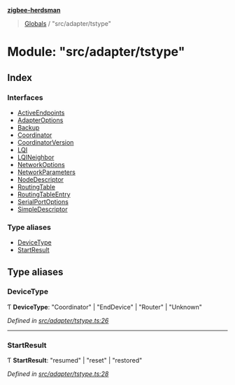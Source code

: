 **[zigbee-herdsman](../README.md)**

> [Globals](../README.md) / "src/adapter/tstype"

# Module: "src/adapter/tstype"

## Index

### Interfaces

* [ActiveEndpoints](../interfaces/_src_adapter_tstype_.activeendpoints.md)
* [AdapterOptions](../interfaces/_src_adapter_tstype_.adapteroptions.md)
* [Backup](../interfaces/_src_adapter_tstype_.backup.md)
* [Coordinator](../interfaces/_src_adapter_tstype_.coordinator.md)
* [CoordinatorVersion](../interfaces/_src_adapter_tstype_.coordinatorversion.md)
* [LQI](../interfaces/_src_adapter_tstype_.lqi.md)
* [LQINeighbor](../interfaces/_src_adapter_tstype_.lqineighbor.md)
* [NetworkOptions](../interfaces/_src_adapter_tstype_.networkoptions.md)
* [NetworkParameters](../interfaces/_src_adapter_tstype_.networkparameters.md)
* [NodeDescriptor](../interfaces/_src_adapter_tstype_.nodedescriptor.md)
* [RoutingTable](../interfaces/_src_adapter_tstype_.routingtable.md)
* [RoutingTableEntry](../interfaces/_src_adapter_tstype_.routingtableentry.md)
* [SerialPortOptions](../interfaces/_src_adapter_tstype_.serialportoptions.md)
* [SimpleDescriptor](../interfaces/_src_adapter_tstype_.simpledescriptor.md)

### Type aliases

* [DeviceType](_src_adapter_tstype_.md#devicetype)
* [StartResult](_src_adapter_tstype_.md#startresult)

## Type aliases

### DeviceType

Ƭ  **DeviceType**: \"Coordinator\" \| \"EndDevice\" \| \"Router\" \| \"Unknown\"

*Defined in [src/adapter/tstype.ts:26](https://github.com/Koenkk/zigbee-herdsman/blob/master/src/src/adapter/tstype.ts#L26)*

___

### StartResult

Ƭ  **StartResult**: \"resumed\" \| \"reset\" \| \"restored\"

*Defined in [src/adapter/tstype.ts:28](https://github.com/Koenkk/zigbee-herdsman/blob/master/src/src/adapter/tstype.ts#L28)*
